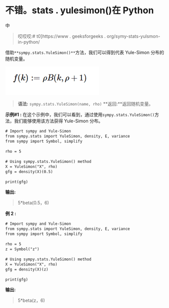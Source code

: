 # 不错。stats . yulesimon()在 Python

中

> 哎哎哎:# t0]https://www . geeksforgeeks . org/symy-stats-yulsmon-in-python/

借助`**sympy.stats.YuleSimon()**`方法，我们可以得到代表 Yule-Simon 分布的随机变量。

![](img/d761086d7a38697766cfb4aab845d0ce.png)

> **语法:** `sympy.stats.YuleSimon(name, rho)`
> **返回:**返回随机变量。

**示例#1 :**
在这个示例中，我们可以看到，通过使用`sympy.stats.YuleSimon()`方法，我们能够使用该方法获得 Yule-Simon 分布。

```
# Import sympy and Yule-Simon
from sympy.stats import YuleSimon, density, E, variance
from sympy import Symbol, simplify

rho = 5

# Using sympy.stats.YuleSimon() method
X = YuleSimon("X", rho)
gfg = density(X)(0.5)

print(gfg)
```

**输出:**

> 5*beta(0.5，6)

**例 2 :**

```
# Import sympy and Yule-Simon
from sympy.stats import YuleSimon, density, E, variance
from sympy import Symbol, simplify

rho = 5
z = Symbol("z")

# Using sympy.stats.YuleSimon() method
X = YuleSimon("X", rho)
gfg = density(X)(z)

print(gfg)
```

**输出:**

> 5*beta(z，6)